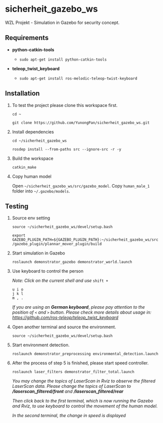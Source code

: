 # sicherheit_gazebo_ws
WZL Projekt - Simulation in Gazebo for security concept. 

## Requirements
- **python-catkin-tools**
  - `sudo apt-get install python-catkin-tools`  
    
- **teleop_twist_keyboard**
  - `sudo apt-get install ros-melodic-teleop-twist-keyboard`  
  
## Installation
1. To test the project please clone this workspace first.  
   
	`cd ~`  
  
	`git clone https://github.com/YunongPan/sicherheit_gazebo_ws.git`  
  
2. Install dependencies  
  
	`cd ~/sicherheit_gazebo_ws`  
  
	`rosdep install --from-paths src --ignore-src -r -y`  
  
3. Build the workspace  
  
	`catkin_make`  
  
4. Copy human model  
  
	Open `~/sicherheit_gazebo_ws/src/gazebo_model`. Copy `human_male_1` folder into `~/.gazebo/models`.  
	
## Testing
1. Source env setting  
  
	`source ~/sicherheit_gazebo_ws/devel/setup.bash`  
  
	`export GAZEBO_PLUGIN_PATH=${GAZEBO_PLUGIN_PATH}:~/sicherheit_gazebo_ws/src/gazebo_plugin/plannar_mover_plugin/build`  
2. Start simulation in Gazebo  
  
	`roslaunch demonstrator_gazebo demonstrator_world.launch`  
  
3. Use keyboard to control the person 
  
	*Note: Click on the current shell and use* `shift +`  
  
	`u i o`  
	`j k l`  
	`m , .`
	  
	*If you are using an* ***German keyboard***, *please pay attention to the position of* `<` *and* `>` *button. Please check more details about usage in: https://github.com/ros-teleop/teleop_twist_keyboard*
  
4. Open another terminal and source the environment.
  
	`source ~/sicherheit_gazebo_ws/devel/setup.bash`  
  
5. Start environment detection.
  
	`roslaunch demonstrator_preprocessing environmental_detection.launch`  
  
6. After the process of step 5 is finished, please start speed controller.
  
	`roslaunch laser_filters demonstrator_filter_total.launch`  
  
  	*You may change the topics of LaserScan in Rviz to observe the filtered LaserScan data. Please change the topics of LaserScan to* ***/laserscan_filtered/front*** *and* ***/laserscan_filtered/rear***   
	
	*Then click back to the first terminal, which is now running the Gazebo and Rviz, to use keyboard to control the movement of the human model.*  
  
	*In the second terminal, the change in speed is displayed*
  


	  
